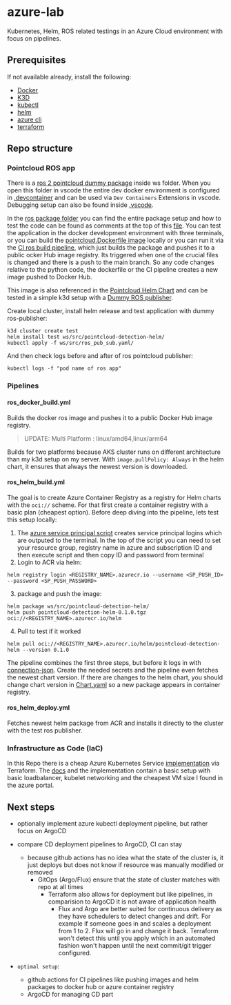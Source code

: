 # azure-lab

Kubernetes, Helm, ROS related testings in an Azure Cloud environment with focus on pipelines.

## Prerequisites

If not available already, install the following:

- [Docker](https://docs.docker.com/engine/install/ubuntu/) 
- [K3D](https://k3d.io/v5.6.0/#installation)
- [kubectl](https://kubernetes.io/docs/tasks/tools/#kubectl)
- [helm](https://helm.sh/docs/intro/install/)
- [azure cli](https://learn.microsoft.com/en-us/cli/azure/install-azure-cli-linux?pivots=apt)
- [terraform](https://developer.hashicorp.com/terraform/tutorials/aws-get-started/install-cli)

## Repo structure

### Pointcloud ROS app

There is a [ros 2 pointcloud dummy package](ws/src/pointcloud_detection) inside ws folder. When you open this folder in vscode the entire dev docker environment is configured in [.devcontainer](ws/.devcontainer/) and can be used via `Dev Containers` Extensions in vscode. Debugging setup can also be found inside [.vscode](ws/.vscode/).

In the [ros package folder](ws/src/pointcloud_detection) you can find the entire package setup and how to test the code can be found as comments at the top of this [file](ws/src/pointcloud_detection/pointcloud_detection/pointcloud_detection.py). You can test the application in the docker development environment with three terminals, or you can build the [pointcloud.Dockerfile image](ws/pointcloud.Dockerfile) locally or you can run it via the [CI ros build pipeline](.github/workflows/ros_build.yml), which just builds the package and pushes it to a public ocker Hub image registry. Its triggered when one of the crucial files is changed and there is a push to the main branch. So any code changes relative to the python code, the dockerfile or the CI pipeline creates a new image pushed to Docker Hub.

This image is also referenced in the [Pointcloud Helm Chart](ws/src/pointcloud-detection-helm) and can be tested in a simple k3d setup with a [Dummy ROS publisher](ws/src/ros_pub_sub.yaml).

Create local cluster, install helm release and test application with dummy ros-publisher:
```shell
k3d cluster create test
helm install test ws/src/pointcloud-detection-helm/
kubectl apply -f ws/src/ros_pub_sub.yaml/
```

And then check logs before and after of ros pointcloud publisher:
```shell
kubectl logs -f "pod name of ros app"
```

### Pipelines

#### ros_docker_build.yml

Builds the docker ros image and pushes it to a public Docker Hub image registry.
> UPDATE: Multi Platform : linux/amd64,linux/arm64

Builds for two platforms because AKS cluster runs on different architecture than my k3d setup on my server. 
With `image.pullPolicy: Always` in the helm chart, it ensures that always the newest version is downloaded.

#### ros_helm_build.yml

The goal is to create Azure Container Registry as a registry for Helm charts with the `oci://` scheme. For that first create a container registry with a basic plan (cheapest option). 
Before deep diving into the pipeline, lets test this setup locally:
1. The [azure service principal script](azure_scripts/ACR_Helm_setup.sh) creates service principal logins which are outputed to the terminal. In the top of the script you can need to set your resource group, registry name in azure and subscription ID and then execute script and then copy ID and password from terminal
2. Login to ACR via helm:
```shell
helm registry login <REGISTRY_NAME>.azurecr.io --username <SP_PUSH_ID> --password <SP_PUSH_PASSWORD>
``` 
3. package and push the image:
```shell
helm package ws/src/pointcloud-detection-helm/
helm push pointcloud-detection-helm-0.1.0.tgz oci://<REGISTRY_NAME>.azurecr.io/helm
```
4. Pull to test if it worked
```shell
helm pull oci://<REGISTRY_NAME>.azurecr.io/helm/pointcloud-detection-helm --version 0.1.0
```

The pipeline combines the first three steps, but before it logs in with [connection-json](https://learn.microsoft.com/en-us/azure/developer/github/connect-from-azure-secret). Create the needed secrets and the pipeline even fetches the newest chart version. If there are changes to the helm chart, you should change chart version in [Chart.yaml](ws/src/pointcloud-detection-helm/Chart.yaml) so a new package appears in container registry. 

#### ros_helm_deploy.yml

Fetches newest helm package from ACR and installs it directly to the cluster with the test ros publisher.

### Infrastructure as Code (IaC)

In this Repo there is a cheap Azure Kubernetes Service [implementation](terraform-aks) via Terraform. The [docs](terraform-aks/README.md) and the implementation contain a basic setup with basic loadbalancer, kubelet networking and the cheapest VM size I found in the azure portal.


## Next steps

- optionally implement azure kubectl deployment pipeline, but rather focus on ArgoCD
- compare CD deployment pipelines to ArgoCD, CI can stay
  - because github actions has no idea what the state of the cluster is, it just deploys but does not know if resource was manually modified or removed
    - GitOps (Argo/Flux) ensure that the state of cluster matches with repo at all times 
      - Terraform also allows for deployment but like pipelines, in comparision to ArgoCD it is not aware of application health
        - Flux and Argo are better suited for continuous delivery as they have schedulers to detect changes and drift. For example if someone goes in and scales a deployment from 1 to 2. Flux will go in and change it back. Terraform won't detect this until you apply which in an automated fashion won't happen until the next commit/git trigger configured.

- `optimal setup`:
  - github actions for CI pipelines like pushing images and helm packages to docker hub or azure container registry
  - ArgoCD for managing CD part 
